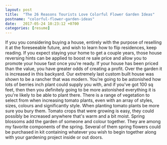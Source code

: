 ```yaml
---
layout: post
title:  "The 26 Reasons Tourists Love Colorful Flower Garden Ideas"
postname: "colorful-flower-garden-ideas"
date:   2017-05-24 10:23:12 +0700
categories: [resume]
---
```

If you you considering buying a house, entirely with the purpose of reselling it at the foreseeable future, and wish to learn how to flip residences, keep reading. If you expect staying your home to get a couple years, those house reversing hints can be applied to boost re sale price and allow you to promote your house fast once you're ready. If your house has been priced than the value, you have greater odds of creating a profit. Over the garden it is increased in this backyard. Our extremely last custom built house was shown to be a rancher that was modern. You're going to be astonished how lots of berries inch plant could supply you with, and if you've got 100 sq feet, then then you definitely going to be more astonished everything it is you're likely to be able to plant there. There is a range of vegetation to select from when increasing tomato plants, even with an array of styles, sizes, colours and significantly style. When planting tomato plants be more sure you bury them. Tomato crops that were growing is easy, they could possibly be increased anywhere that's warm and a bit moist. Spring blossoms add the garden of someone and colour together. They are among my favorite components of the spring. Several of them spring flowers could be purchased in kit containing whatever you wish to begin together along with your gardening project inside or out doors.
